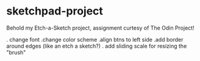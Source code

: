 # sketchpad-project
Behold my Etch-a-Sketch project, assignment curtesy of The Odin Project! 


. change font
.change color scheme
.align btns to left side
.add border around edges (like an etch a sketch?)
. add sliding scale for resizing the "brush"